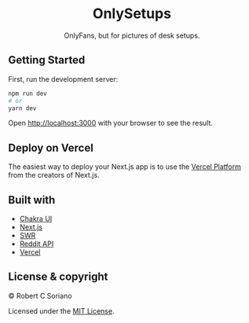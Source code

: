 <h1 align="center">
  OnlySetups
</h1>

<p align="center">
  OnlyFans, but for pictures of desk setups.
</p>

## Getting Started

First, run the development server:

```bash
npm run dev
# or
yarn dev
```

Open [http://localhost:3000](http://localhost:3000) with your browser to see the result.

## Deploy on Vercel

The easiest way to deploy your Next.js app is to use the [Vercel Platform](https://vercel.com/import?utm_medium=default-template&filter=next.js&utm_source=create-next-app&utm_campaign=create-next-app-readme) from the creators of Next.js.

## Built with

- [Chakra UI](https://chakra-ui.com/)
- [Next.js](https://nextjs.org/)
- [SWR](https://swr.vercel.app/)
- [Reddit API](https://www.reddit.com/dev/api/)
- [Vercel](vercel.com)

## License & copyright

© Robert C Soriano

Licensed under the [MIT License](LICENSE).